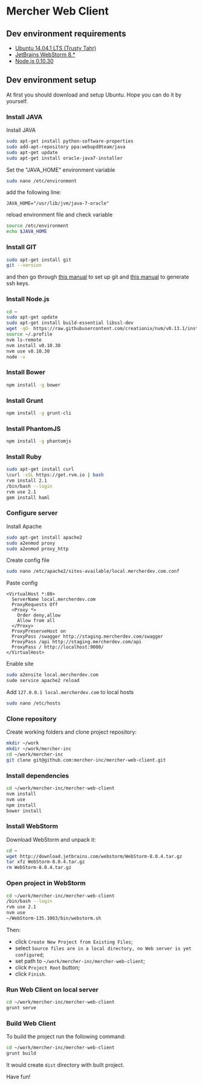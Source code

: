 Mercher Web Client
==================

## Dev environment requirements
* [Ubuntu 14.04.1 LTS (Trusty Tahr)](http://releases.ubuntu.com/14.04.1/)
* [JetBrains WebStorm 8.*](http://www.jetbrains.com/webstorm/download/)
* [Node.js 0.10.30](http://nodejs.org/download/)

## Dev environment setup
At first you should download and setup Ubuntu. Hope you can do it by yourself.

### Install JAVA
Install JAVA
```bash
sudo apt-get install python-software-properties
sudo add-apt-repository ppa:webupd8team/java
sudo apt-get update
sudo apt-get install oracle-java7-installer
```
Set the "JAVA_HOME" environment variable
```bash
sudo nano /etc/environment
```
add the following line:
```
JAVA_HOME="/usr/lib/jvm/java-7-oracle"
```
reload environment file and check variable
```bash
source /etc/environment
echo $JAVA_HOME
```

### Install GIT
```bash
sudo apt-get install git
git --version
```
and then go through [this manual](https://help.github.com/articles/set-up-git#setting-up-git) to set up git and [this manual](https://help.github.com/articles/generating-ssh-keys) to generate ssh keys.

### Install Node.js
```bash
cd ~
sudo apt-get update
sudo apt-get install build-essential libssl-dev
wget -qO- https://raw.githubusercontent.com/creationix/nvm/v0.13.1/install.sh | bash
source ~/.profile
nvm ls-remote
nvm install v0.10.30
nvm use v0.10.30
node -v
```

### Install Bower
```bash
npm install -g bower
```

### Install Grunt
```bash
npm install -g grunt-cli
```

### Install PhantomJS
```bash
npm install -g phantomjs
```

### Install Ruby
```bash
sudo apt-get install curl
\curl -sSL https://get.rvm.io | bash
rvm install 2.1
/bin/bash --login
rvm use 2.1
gem install haml
```

### Configure server
Install Apache
```bash
sudo apt-get install apache2
sudo a2enmod proxy
sudo a2enmod proxy_http
```
Create config file
```bash
sudo nano /etc/apache2/sites-available/local.mercherdev.com.conf
```
Paste config
```
<VirtualHost *:80>
  ServerName local.mercherdev.com
  ProxyRequests Off
  <Proxy *>
    Order deny,allow
    Allow from all
  </Proxy>
  ProxyPreserveHost on
  ProxyPass /swagger http://staging.mercherdev.com/swagger
  ProxyPass /api http://staging.mercherdev.com/api
  ProxyPass / http://localhost:9000/
</VirtualHost>
```
Enable site
```bash
sudo a2ensite local.mercherdev.com
sude service apache2 reload
```
Add `127.0.0.1 local.mercherdev.com` to local hosts
```bash
sudo nano /etc/hosts
```

### Clone repository
Create working folders and clone project repository:
```bash
mkdir ~/work
mkdir ~/work/mercher-inc
cd ~/work/mercher-inc
git clone git@github.com:mercher-inc/mercher-web-client.git
```

### Install dependencies
```bash
cd ~/work/mercher-inc/mercher-web-client
nvm install
nvm use
npm install
bower install
```

### Install WebStorm
Download WebStorm and unpack it:
```bash
cd ~
wget http://download.jetbrains.com/webstorm/WebStorm-8.0.4.tar.gz
tar xfz WebStorm-8.0.4.tar.gz
rm WebStorm-8.0.4.tar.gz
```

### Open project in WebStorm
```bash
cd ~/work/mercher-inc/mercher-web-client
/bin/bash --login
rvm use 2.1
nvm use
~/WebStorm-135.1063/bin/webstorm.sh
```
Then:
* click `Create New Project from Existing Files`;
* select `Source files are in a local directory, no Web server is yet configured`;
* set path to `~/work/mercher-inc/mercher-web-client`;
* click `Project Root` button;
* click `Finish`.

### Run Web Client on local server
```bash
cd ~/work/mercher-inc/mercher-web-client
grunt serve
```

### Build Web Client
To build the project run the following command:
```bash
cd ~/work/mercher-inc/mercher-web-client
grunt build
```
It would create `dist` directory with built project.

Have fun!
